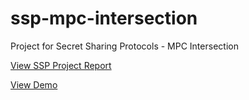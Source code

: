 # ssp-mpc-intersection
Project for Secret Sharing Protocols - MPC Intersection

[View SSP Project Report](https://github.com/calebpanoch/ssp-mpc-intersection/blob/main/SSP%20Project%20Report.pdf)

[View Demo](https://github.com/calebpanoch/ssp-mpc-intersection/raw/main/docs/Demo.mp4)